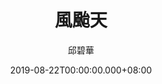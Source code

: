 ---
issue: 340
title: 風颱天
author: 邱碧華
date: 2019-08-22T00:00:00.000+08:00
topic: 生活
difficulty: 1
wikidata: Q98095782
wikidata_link: https://www.wikidata.org/wiki/Q98095782
---